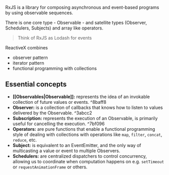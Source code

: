  RxJS is a library for composing asynchronous and event-based programs by using observable sequences.
 
 There is one core type - Observable - and satellite types (Observer, Schedulers, Subjects) and array like operators.
 
 > Think of RxJS as Lodash for events

ReactiveX combines
- observer pattern
- iterator pattern
- functional programming with collections

## Essential concepts

-   **[[Observables|Observable]]:** represents the idea of an invokable collection of future values or events. ^8baff8
-   **Observer:** is a collection of callbacks that knows how to listen to values delivered by the Observable. ^3abcc2
-   **Subscription:** represents the execution of an Observable, is primarily useful for cancelling the execution. ^7bf096
-   **Operators:** are pure functions that enable a functional programming style of dealing with collections with operations like `map`, `filter`, `concat`, `reduce`, etc.
-   **Subject:** is equivalent to an EventEmitter, and the only way of multicasting a value or event to multiple Observers.
-   **Schedulers:** are centralized dispatchers to control concurrency, allowing us to coordinate when computation happens on e.g. `setTimeout` or `requestAnimationFrame` or others.